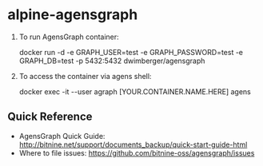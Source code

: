 # alpine-agensgraph

1) To run AgensGraph container:

    docker run -d -e GRAPH_USER=test -e GRAPH_PASSWORD=test -e GRAPH_DB=test -p 5432:5432 dwimberger/agensgraph 

2) To access the container via agens shell:

     docker exec -it --user agraph [YOUR.CONTAINER.NAME.HERE] agens

## Quick Reference

* AgensGraph Quick Guide: http://bitnine.net/support/documents_backup/quick-start-guide-html
* Where to file issues: https://github.com/bitnine-oss/agensgraph/issues


 
